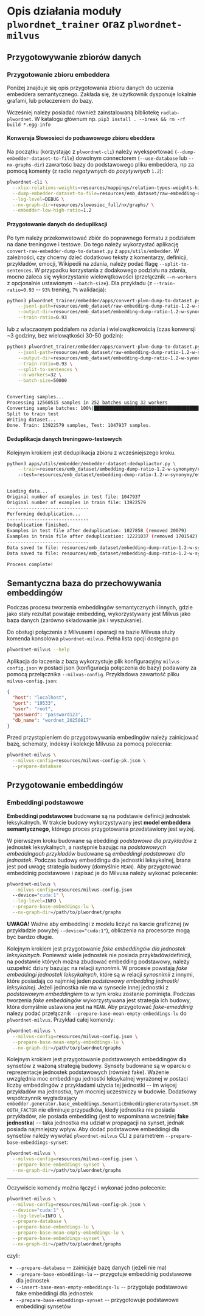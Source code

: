 # Opis działania moduły `plwordnet_trainer` oraz `plwordnet-milvus`

## Przygotowywanie zbiorów danych

### Przygotowanie zbioru embeddera

Poniżej znajduje się opis przygotowania zbioru danych do uczenia embeddera semantycznego.
Zakłada się, że użytkownik dysponuje lokalnie grafami, lub połaczeniem do bazy.

Wcześniej należy posiadać również zainstalowaną bibliotekę `radlab-plwordnet`.
W katalogu głównum np. `pip3 install . --break && rm -rf build *.egg-info`

#### Konwersja Słowosieci do podsawowego zbioru ebeddera

Na początku (korzystając z `plwordnet-cli`) należy wyeksportować (`--dump-embedder-dataset-to-file`) 
dowolnym  connectorem (`--use-database` lub `--nx-graphs-dir`) zawartośc bazy do podstawowego pliku 
embeddera, np za pomocą komenty (z radio _negatywnych_ do _pozytywnych_ `1.2`):

```bash
plwordnet-cli \
  --xlsx-relations-weights=resources/mappings/relation-types-weights-hist.xlsx \
  --dump-embedder-dataset-to-file=resources/emb_dataset/raw-embedding-dump-ratio-1.2-w-synonymy.jsonl \
  --log-level=DEBUG \
  --nx-graph-dir=resources/slowosiec_full/nx/graphs/ \
  --embedder-low-high-ratio=1.2
```

#### Przygotowanie danych do deduplikacji

Po tym należy przekonwetować zbiór do poprawnego formatu z podziałem na dane treningowe i testowe.
Do tego należy wykorzystać aplikację `convert-raw-embedder-dump-to-dataset.py` z `apps/utils/embedder`.
W zależności, czy chcemy dzieć dodatkowo teksty z komentarzy, definicji, przykładów, emocji, Wikipedii
na zdania, należy podać flagę `--split-to-sentences`. W przypadku korzystania z dodakowego podziału
na zdania, mocno zaleca się wykorzystanie wielowątkowości (przełącznik `--n-workers` z opcjonalnie
ustawionym `--batch-size`). Dla przykładu (z `--train-ratio=0.93` -- `93%` trening, `7%` walidacja):

```bash
python3 plwordnet_trainer/embedder/apps/convert-plwn-dump-to-dataset.py \
	--jsonl-path=resources/emb_dataset/raw-embedding-dump-ratio-1.2-w-synonymy.jsonl \
	--output-dir=resources/emb_dataset/embedding-dump-ratio-1.2-w-synonymy/embedder_nosent_train-0.93 \
	--train-ratio=0.93
```

lub z właczaonym podziałem na zdania i wielowątkowością (czas konwersji ~3 godziny, 
bez wielowątkości 30-50 godzin):

```bash
python3 plwordnet_trainer/embedder/apps/convert-plwn-dump-to-dataset.py \
	--jsonl-path=resources/emb_dataset/raw-embedding-dump-ratio-1.2-w-synonymy.jsonl \
	--output-dir=resources/emb_dataset/embedding-dump-ratio-1.2-w-synonymy/embedder_sentsplit_train-0.93 \
	--train-ratio=0.93 \
	--split-to-sentences \
	--n-workers=32 \
	--batch-size=50000


Converting samples...
Processing 12560515 samples in 252 batches using 32 workers
Converting sample batches: 100%|███████████████████████████████████████████████| 252/252 [2:56:55<00:00, 42.13s/it]
Split to train test
Writing dataset...
Done. Train: 13922579 samples, Test: 1047937 samples.
```

#### Deduplikacja danych treningowo-testowych

Kolejnym krokiem jest deduplikacja zbioru z wcześniejszego kroku.

```bash
python3 apps/utils/embedder/embedder-dataset-dedupliactor.py \
    --train=resources/emb_dataset/embedding-dump-ratio-1.2-w-synonymy/embedder_sentsplit_train-0.93/train.json 
    --test=resources/emb_dataset/embedding-dump-ratio-1.2-w-synonymy/embedder_sentsplit_train-0.93/test.json


Loading data...
Original number of examples in test file: 1047937
Original number of examples in train file: 13922579
------------------------------
Performing deduplication...
------------------------------
Deduplication finished.
Examples in test file after deduplication: 1027858 (removed 20079)
Examples in train file after deduplication: 12221037 (removed 1701542)
------------------------------
Data saved to file: resources/emb_dataset/embedding-dump-ratio-1.2-w-synonymy/embedder_sentsplit_train-0.93/test_deduplicated.json
Data saved to file: resources/emb_dataset/embedding-dump-ratio-1.2-w-synonymy/embedder_sentsplit_train-0.93/train_deduplicated.json

Process complete!
```

## Semantyczna baza do przechowywania embeddingów

Podczas procesu tworzenia embeddingów semantycznych i innych, gdzie 
jako stały rezultat powstaje embedding, wykorzystywany jest Milvus
jako baza danych (zarówno składowanie jak i wyszukanie). 

Do obsługi połączenia z Milvusem i operacji na bazie Milvusa służy 
komenda konsolowa `plwordnet-milvus`. Pełna lista opcji dostępna po 
```bash
plwordnet-milvus --help
```

Aplikacja do łaczenia z bazą wykorzystuje plik konfiguracyjny `milvus-config.json` 
w postaci json (konfiguracja połączenia do bazy) podawany za pomocą przełącznika 
`--milvus-config`. Przykładowa zawartość pliku `milvus-config.json`:
```json
{
  "host": "localhost",
  "port": "19533",
  "user": "root",
  "password": "password123",
  "db_name": "wordnet_20250817"
}
```

Przed przystąpieniem do przygotowywania embedingów należy zainicjować
bazę, schematy, indeksy i kolekcje Milvusa za pomocą polecenia:
```bash
plwordnet-milvus \
  --milvus-config=resources/milvus-config-pk.json \
  --prepare-database
```

## Przygotowanie embeddingów

### Embeddingi podstawowe 

**Embeddingi podstawowe** budowane są na podstawie definicji jednostek leksykalnych.
W trakcie budowy wykorzystywany jest **model embeddera semantycznego**, którego
proces przygotowania przedstawiony jest wyżej.

W pierwszym kroku budowane są ebeddingi _podstawowe dla przykładów_ z jednostek
leksykalnych, a następnie bazując na _podstawowych embeddingach przykładów_ 
budowane są _embeddingi podstawowe dla jednostek_. Podczas budowy embeddingu
dla jednostki leksykalnej, brana jest pod uwagę strategia budowy (domyślnie `MEAN`).
Aby przygotować embeddinig podstawowe i zapisać je do Milvusa należy wykonać polecenie:
```bash
plwordnet-milvus \
  --milvus-config=resources/milvus-config.json 
  --device="cuda:1" \
  --log-level=INFO \
  --prepare-base-embeddings-lu \
  --nx-graph-dir=/path/to/plwordnet/graphs
```
**UWAGA!** Ważne aby embeddingi z modelu liczyć na karcie graficznej (w przykładzie
powyżej `--device="cuda:1"`), obliczenia na procesorze mogą być bardzo długie.

Kolejnym krokiem jest przygotowanie _fake embeddingów dla jednostek leksykalnych_.
Ponieważ wiele jednostek nie posiada przykładów/definicji, na podstawie których
można zbudować embedding podstawowy, należy uzupełnić dziury bazując na relacji
_synonimii_. W procesie powstają _fake embeddingi jednostek leksykalnych_, które
są w relacji _synosnimii_ z innymi, które posiadają co najmniej jeden
_podstawowy embedding jednostki leksykalnej_. Jeżeli jednostka nie ma w synsecie
innej jednostki z _podstawowym embeddingiem_ to w tym kroku zostanie pominięta.
Podczas tworzenia _fake embeddingów_ wykorzystywana jest strategia ich budowy,
która domyślnie ustawiona jest na `MEAN`. Aby przygotować _fake-emeddinig_
nalezy podać przełącznik `--prepare-base-mean-empty-embeddings-lu` 
do `plwordnet-milvus`. Przykład całej komendy:

```bash
plwordnet-milvus \
  --milvus-config=resources/milvus-config.json \
  --prepare-base-mean-empty-embeddings-lu \
  --nx-graph-dir=/path/to/plwordnet/graphs
```

Kolejnym krokiem jest przygotowanie podstawowych embeddingów dla synsetów z ważoną strategią budowy.
Synsety budowane są w oparciu o reprezentacje jednostek podstawowych (również fake).
Ważenie uwzględnia moc embeddingu jednostki leksykalnej wyrażonej w postaci liczby embeddingów
z przykładami użycia tej jednostki -- im więcej przykładów ma jednostka, 
tym mocniej uczestniczy w budowie. Dodatkowy współczynnik wygładzający
`embedder.generator.base_embeddings.SemanticEmbeddingGeneratorSynset.SMOOTH_FACTOR`
nie eliminuje przypadków, kiedy jednostka nie posiada przykładów, ale posiada embedding 
(jest to wspominana wcześniej **fake jednostka**) -- taka jednostka ma udział w propagacji 
na synset, jednak posiada najmniejszy wpływ. Aby dodać podstawowe embeddingi dla synsetów
należy wywołać `plwordnet-milvus` CLI z parametrem `--prepare-base-embeddings-synset`:

```bash
plwordnet-milvus \
  --milvus-config=resources/milvus-config.json \
  --prepare-base-embeddings-synset \
  --nx-graph-dir=/path/to/plwordnet/graphs
```

---

Oczywiście komendy można łączyć i wykonać jedno polecenie:
```bash
plwordnet-milvus \
  --milvus-config=resources/milvus-config-pk.json \
  --device="cuda:1" \
  --log-level=INFO \
  --prepare-database \
  --prepare-base-embeddings-lu \
  --prepare-base-mean-empty-embeddings-lu \
  --prepare-base-embeddings-synset \
  --nx-graph-dir=/path/to/plwordnet/graphs
```
czyli:
 - `--prepare-database` -- zainicjuje bazę danych (jeżeli nie ma)
 - `--prepare-base-embeddings-lu` -- przygotuje embeddinig podstawowe dla jednostek
 - `--insert-base-mean-empty-embeddings-lu` -- przygotuje podstawowe fake embeddingi dla jednostek
 - `--prepare-base-embeddings-synset` -- przygotowuje podstawowe embeddingi synsetów
